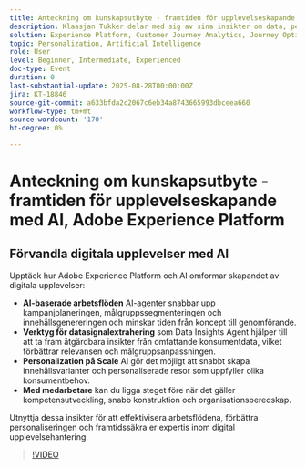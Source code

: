 ```yaml
---
title: Anteckning om kunskapsutbyte - framtiden för upplevelseskapande med AI, Adobe Experience Platform
description: Klaasjan Tukker delar med sig av sina insikter om data, personalisering, organisationsberedskap och AI-assistenternas roll när det gäller att påskynda skapandet av upplevelser. Lär dig hur lärarna kan bemästra uppmaningar, utnyttja agentsamordning och utöka sina färdigheter för att ligga steget före.
solution: Experience Platform, Customer Journey Analytics, Journey Optimizer, Real-Time Customer Data Platform
topic: Personalization, Artificial Intelligence
role: User
level: Beginner, Intermediate, Experienced
doc-type: Event
duration: 0
last-substantial-update: 2025-08-28T00:00:00Z
jira: KT-18846
source-git-commit: a633bfda2c2067c6eb34a8743665993dbceea660
workflow-type: tm+mt
source-wordcount: '170'
ht-degree: 0%

---
```



# Anteckning om kunskapsutbyte - framtiden för upplevelseskapande med AI, Adobe Experience Platform

## Förvandla digitala upplevelser med AI

Upptäck hur Adobe Experience Platform och AI omformar skapandet av digitala upplevelser:

* **AI-baserade arbetsflöden** AI-agenter snabbar upp kampanjplaneringen, målgruppssegmenteringen och innehållsgenereringen och minskar tiden från koncept till genomförande.
* **Verktyg för datasignalextrahering** som Data Insights Agent hjälper till att ta fram åtgärdbara insikter från omfattande konsumentdata, vilket förbättrar relevansen och målgruppsanpassningen.
* **Personalization på Scale** AI gör det möjligt att snabbt skapa innehållsvarianter och personaliserade resor som uppfyller olika konsumentbehov.
* **Med medarbetare** kan du ligga steget före när det gäller kompetensutveckling, snabb konstruktion och organisationsberedskap.

Utnyttja dessa insikter för att effektivisera arbetsflödena, förbättra personaliseringen och framtidssäkra er expertis inom digital upplevelsehantering.


>[!VIDEO](https://video.tv.adobe.com/v/3471327/?learn=on&enablevpops)